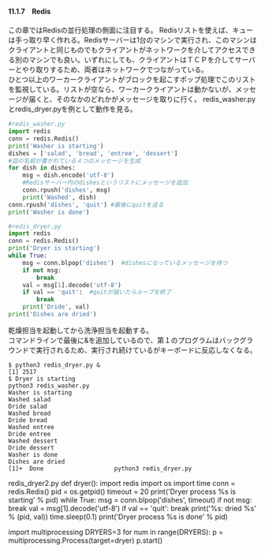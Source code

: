 #### 11.1.7　Redis
この章ではRedisの並行処理の側面に注目する。
Redisリストを使えば、キューは手っ取り早く作れる。Redisサーバーは1台のマシンで実行され、このマシンはクライアントと同じものでもクライアントがネットワークを介してアクセスできる別のマシンでも良い。いずれにしても、クライアントはＴＣＰを介してサーバーとやり取りするため、両者はネットワークでつながっている。  
ひとつ以上のワーカークライアントがブロックを起こすポップ処理でこのリストを監視している。リストが空なら、ワーカークライアントは動かないが、メッセージが届くと、そのなかのどれかがメッセージを取りに行く。
redis_washer.pyとredis_dryer.pyを例として動作を見る。

~~~python
#redis_washer.py
import redis
conn = redis.Redis()
print('Washer is starting')
dishes = ['salad', 'bread', 'entree', 'dessert']
#皿の名前が書かれている４つのメッセージを生成
for dish in dishes:
    msg = dish.encode('utf-8')
    #Redisサーバー内のdishesというリストにメッセージを追加
    conn.rpush('dishes', msg)
    print('Washed', dish)
conn.rpush('dishes', 'quit') #最後にquitを送る
print('Washer is done')
~~~
~~~python
#redis_dryer.py
import redis
conn = redis.Redis()
print('Dryer is starting')
while True:
    msg = conn.blpop('dishes')  #dishesになっているメッセージを待つ
    if not msg:
        break
    val = msg[1].decode('utf-8')
    if val == 'quit':  #quitが届いたらループを終了
        break
    print('Dride', val) 
print('Dishes are dried')
~~~
乾燥担当を起動してから洗浄担当を起動する。  
コマンドラインで最後に&を追加しているので、第１のプログラムはバックグラウンドで実行されるため、実行され続けているがキーボードに反応しなくなる。

~~~
$ python3 redis_dryer.py &
[1] 2517
$ Dryer is starting
python3 redis_washer.py
Washer is starting
Washed salad
Dride salad
Washed bread
Dride bread
Washed entree
Dride entree
Washed dessert
Dride dessert
Washer is done
Dishes are dried
[1]+  Done                    python3 redis_dryer.py
~~~


redis_dryer2.py
def dryer():
    import redis
    import os
    import time
    conn = redis.Redis()
    pid = os.getpid()
    timeout = 20
    print('Dryer process %s is starting' % pid)
    while True:
        msg = conn.blpop('dishes', timeout)
        if not msg:
            break
        val = msg[1].decode('utf-8')
        if val == 'quit':
            break
        print('%s: dried %s' % (pid, val))
        time.sleep(0.1)
    print('Dryer process %s is done' % pid)

import multiprocessing
DRYERS=3
for num in range(DRYERS):
    p = multiprocessing.Process(target=dryer)
    p.start()
    
    
